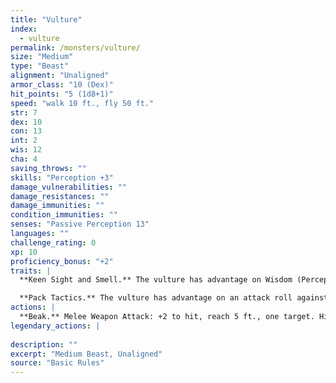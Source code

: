 ```yaml
---
title: "Vulture"
index:
  - vulture
permalink: /monsters/vulture/
size: "Medium"
type: "Beast"
alignment: "Unaligned"
armor_class: "10 (Dex)"
hit_points: "5 (1d8+1)"
speed: "walk 10 ft., fly 50 ft."
str: 7
dex: 10
con: 13
int: 2
wis: 12
cha: 4
saving_throws: ""
skills: "Perception +3"
damage_vulnerabilities: ""
damage_resistances: ""
damage_immunities: ""
condition_immunities: ""
senses: "Passive Perception 13"
languages: ""
challenge_rating: 0
xp: 10
proficiency_bonus: "+2"
traits: |
  **Keen Sight and Smell.** The vulture has advantage on Wisdom (Perception) checks that rely on sight or smell.

  **Pack Tactics.** The vulture has advantage on an attack roll against a creature if at least one of the vulture's allies is within 5 ft. of the creature and the ally isn't incapacitated.
actions: |
  **Beak.** Melee Weapon Attack: +2 to hit, reach 5 ft., one target. Hit: 2 (1d4) piercing damage.  
legendary_actions: |
  
description: ""
excerpt: "Medium Beast, Unaligned"
source: "Basic Rules"
---
```

